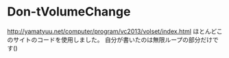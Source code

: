 # Don-tVolumeChange
http://yamatyuu.net/computer/program/vc2013/volset/index.html
ほとんどこのサイトのコードを使用しました。
自分が書いたのは無限ループの部分だけです()
